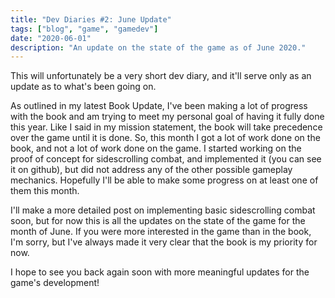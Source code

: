 ```yaml
---
title: "Dev Diaries #2: June Update"
tags: ["blog", "game", "gamedev"]
date: "2020-06-01"
description: "An update on the state of the game as of June 2020."
---
```


This will unfortunately be a very short dev diary, and it'll serve only as an update as to what's been going on. 

As outlined in my latest Book Update, I've been making a lot of progress with the book and am trying to meet my personal goal of having it fully done this year. Like I said in my mission statement, the book will take precedence over the game until it is done. So, this month I got a lot of work done on the book, and not a lot of work done on the game. I started working on the proof of concept for sidescrolling combat, and implemented it (you can see it on github), but did not address any of the other possible gameplay mechanics. Hopefully I'll be able to make some progress on at least one of them this month.

I'll make a more detailed post on implementing basic sidescrolling combat soon, but for now this is all the updates on the state of the game for the month of June. If you were more interested in the game than in the book, I'm sorry, but I've always made it very clear that the book is my priority for now.

I hope to see you back again soon with more meaningful updates for the game's development!